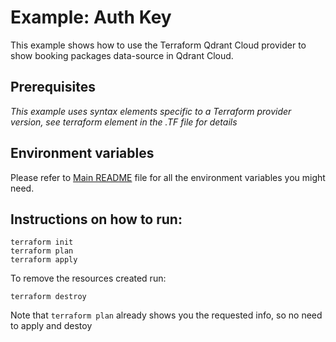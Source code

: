 # Example: Auth Key

This example shows how to use the Terraform Qdrant Cloud provider to show booking packages data-source in Qdrant Cloud.

## Prerequisites

*This example uses syntax elements specific to a Terraform provider version, see terraform element in the .TF file for details*

## Environment variables
Please refer to [Main README](../../README.md) file for all the environment variables you might need.

## Instructions on how to run:
```
terraform init
terraform plan 
terraform apply
```

To remove the resources created run:
```
terraform destroy
``` 

Note that `terraform plan` already shows you the requested info, so no need to apply and destoy

